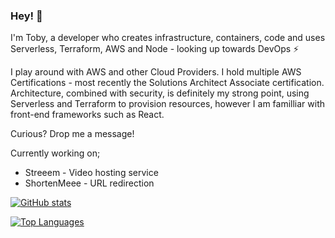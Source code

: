 ### Hey! 👋

I'm Toby, a developer who creates infrastructure, containers, code and uses Serverless, Terraform, AWS and Node - looking up towards DevOps ⚡

I play around with AWS and other Cloud Providers. I hold multiple AWS Certifications - most recently the Solutions Architect Associate certification.
Architecture, combined with security, is definitely my strong point, using Serverless and Terraform to provision resources, however I am familliar with front-end frameworks such as React.

Curious? Drop me a message!

Currently working on;
- Streeem - Video hosting service
- ShortenMeee - URL redirection

[![GitHub stats](https://github-readme-stats.vercel.app/api?username=toobiii)](https://github.com/anuraghazra/github-readme-stats)

[![Top Languages](https://github-readme-stats.vercel.app/api/top-langs/?username=toobiii)](https://github.com/anuraghazra/github-readme-stats)
